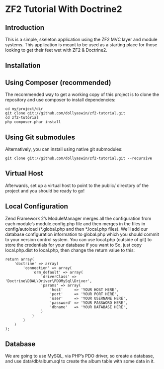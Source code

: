 ZF2 Tutorial With Doctrine2
===========================

Introduction
------------
This is a simple, skeleton application using the ZF2 MVC layer and module
systems. This application is meant to be used as a starting place for those
looking to get their feet wet with ZF2 & Doctrine2.


Installation
------------

Using Composer (recommended)
----------------------------
The recommended way to get a working copy of this project is to clone the repository
and use composer to install dependencies:

    cd my/project/dir
    git clone git://github.com/dollyaswin/zf2-tutorial.git
    cd zf2-tutorial
    php composer.phar install

Using Git submodules
--------------------
Alternatively, you can install using native git submodules:

    git clone git://github.com/dollyaswin/zf2-tutorial.git --recursive

Virtual Host
------------
Afterwards, set up a virtual host to point to the public/ directory of the
project and you should be ready to go!

Local Configuration
-------------------
Zend Framework 2’s ModuleManager merges all the configuration from each module’s module.config.php file and then merges in the files in config/autoload (*.global.php and then *.local.php files). We’ll add our database configuration information to global.php which you should commit to your version control system. You can use local.php (outside of git) to store the credentials for your database if you want to
So, just copy local.php.dist to local.php, then change the return value to this:

    return array(
        'doctrine' => array(
            'connection' => array(
                'orm_default' => array(
                    'driverClass' => 'Doctrine\DBAL\Driver\PDOMySql\Driver',
                    'params' => array(
                        'host'     => 'YOUR HOST HERE',
                        'port'     => 'YOUR PORT HERE',
                        'user'     => 'YOUR USERNAME HERE',
                        'password' => 'YOUR PASSWORD HERE',
                        'dbname'   => 'YOUR DATABASE HERE',
                    )
                )
            )
        )
    );

Database
--------
We are going to use MySQL, via PHP’s PDO driver, so create a database, and use data/db/album.sql to create the album table with some data in it.

